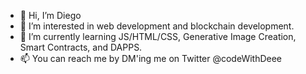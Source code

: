 - 👋 Hi, I’m Diego 
- 👀 I’m interested in web development and blockchain development.
- 🌱 I’m currently learning JS/HTML/CSS, Generative Image Creation, Smart Contracts, and DAPPS.
- 📫 You can reach me by DM'ing me on Twitter @codeWithDeee

<!---
codeWithDiego/codeWithDiego is a ✨ special ✨ repository because its `README.md` (this file) appears on your GitHub profile.
You can click the Preview link to take a look at your changes.
--->
